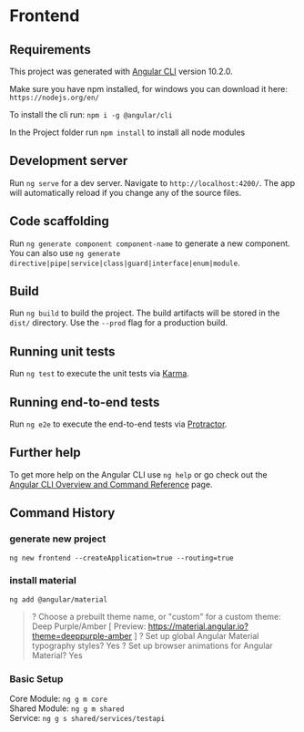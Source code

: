 # Frontend

## Requirements

This project was generated with [Angular CLI](https://github.com/angular/angular-cli) version 10.2.0. 

Make sure you have npm installed, for windows you can download it here: `https://nodejs.org/en/`

To install the cli run: `npm i -g @angular/cli`  

In the Project folder run `npm install` to install all node modules

## Development server

Run `ng serve` for a dev server. Navigate to `http://localhost:4200/`. The app will automatically reload if you change any of the source files.

## Code scaffolding

Run `ng generate component component-name` to generate a new component. You can also use `ng generate directive|pipe|service|class|guard|interface|enum|module`.

## Build

Run `ng build` to build the project. The build artifacts will be stored in the `dist/` directory. Use the `--prod` flag for a production build.

## Running unit tests

Run `ng test` to execute the unit tests via [Karma](https://karma-runner.github.io).

## Running end-to-end tests

Run `ng e2e` to execute the end-to-end tests via [Protractor](http://www.protractortest.org/).

## Further help

To get more help on the Angular CLI use `ng help` or go check out the [Angular CLI Overview and Command Reference](https://angular.io/cli) page.

## Command History

### generate new project

 `ng new frontend --createApplication=true --routing=true`

### install material

`ng add @angular/material`

> ? Choose a prebuilt theme name, or "custom" for a custom theme: Deep Purple/Amber  [ Preview: https://material.angular.io?theme=deeppurple-amber ]
> ? Set up global Angular Material typography styles? Yes
> ? Set up browser animations for Angular Material? Yes

### Basic Setup

Core Module: `ng g m core`  
Shared Module: `ng g m shared`    
Service: `ng g s shared/services/testapi`  


